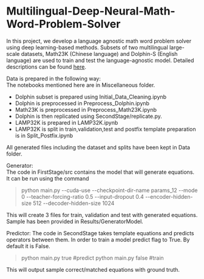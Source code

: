 # Multilingual-Deep-Neural-Math-Word-Problem-Solver

In this project, we develop a language agnostic math word problem solver using deep learning-based methods. Subsets of two multilingual  large-scale datasets, Math23K (Chinese language) and Dolphin-S (English language) are used to train and test the language-agnostic model.  Detailed descriptions can be found [here](https://github.com/shrija14/Multilingual-Deep-Neural-Math-Word-Problem-Solver/tree/master/Reports).

Data is prepared in the following way:  
The notebooks mentioned here are in Miscellaneous folder.  
- Dolphin subset is prepared using Initial_Data_Cleaning.ipynb
- Dolphin is preprocessed in Preprocess_Dolphin.ipynb
- Math23K is preprocessed in Preprocess_Math23K.ipynb
- Dolphin is then replicated using SecondStage/replicate.py.
- LAMP32K is prepared in LAMP32K.ipynb
- LAMP32K is split in train,validation,test and postfix template preparation is in Split_Postfix.ipynb

All generated files including the dataset and splits have been kept in Data folder.

Generator:  
The code in FirstStage/src contains the model that will generate equations. It can be run using the command  
> python main.py --cuda-use --checkpoint-dir-name params_12 --mode 0 --teacher-forcing-ratio 0.5 --input-dropout 0.4 --encoder-hidden-size 512 --decoder-hidden-size 1024  

This will create 3 files for train, validation and test with generated equations. Sample has been provided in Results/GeneratorModel.

Predictor: 
The code in SecondStage takes template equations and predicts operators between them.
In order to train a model predict flag to True. By default it is False.
> python main.py true #predict
> python main.py false #train

This will output sample correct/matched equations with ground truth.
